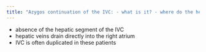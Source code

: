 ```yaml
---
title: "Azygos continuation of the IVC: - what is it? - where do the hepatic veins drain? - most common associated vascular variant?"
---
```

- absence of the hepatic segment of the IVC
- hepatic veins drain directly into the right atrium
- IVC is often duplicated in these patients

